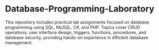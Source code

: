 # Database-Programming-Laboratory
This repository includes practical lab assignments focused on database programming using SQL, MySQL, C#, and PHP. Topics cover CRUD operations, user interface design, triggers, functions, procedures, and database security, providing hands-on experience in efficient database management.
